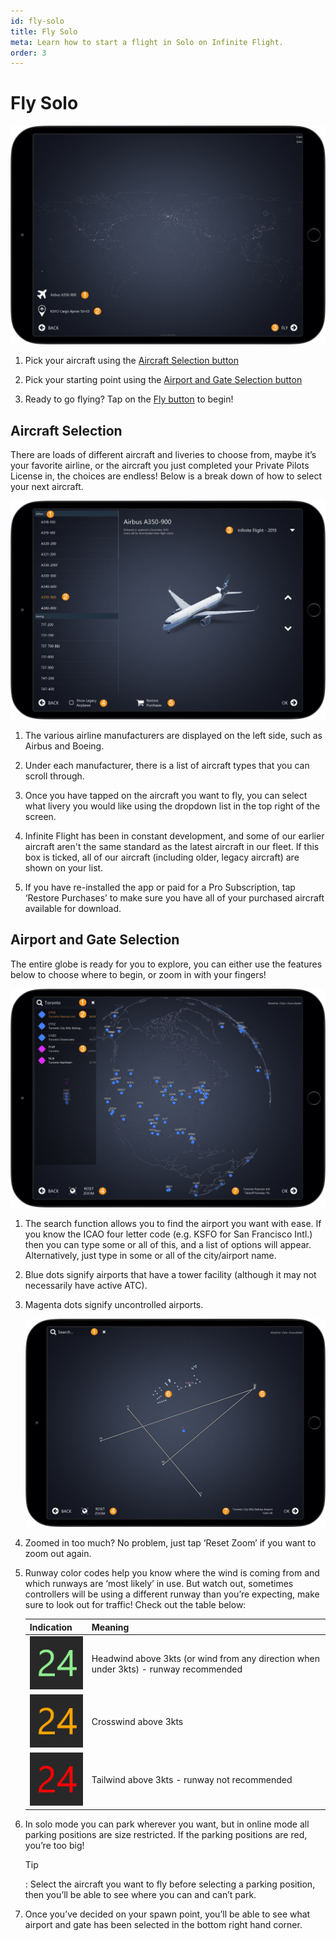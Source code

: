 ```yaml
---
id: fly-solo
title: Fly Solo
meta: Learn how to start a flight in Solo on Infinite Flight.
order: 3
---
```


# Fly Solo

![Solo Page](_images/manual/frames/fly-solo.jpg)



1. Pick your aircraft using the [Aircraft Selection button](#aircraft-selection)

   

2. Pick your starting point using the [Airport and Gate Selection button](#airport-and-gate-selection)

   

3. Ready to go flying? Tap on the [Fly button](/guide/getting-started/pilot-user-interface/fly#fly-screen) to begin!

 

## Aircraft Selection

There are loads of different aircraft and liveries to choose from, maybe it’s your favorite airline, or the aircraft you just completed your Private Pilots License in, the choices are endless! Below is a break down of how to select your next aircraft.

![Aircraft Page](_images/manual/frames/aircraft-page.jpg)



1. The various airline manufacturers are displayed on the left side, such as Airbus and Boeing.

   

2. Under each manufacturer, there is a list of aircraft types that you can scroll through.

   

3. Once you have tapped on the aircraft you want to fly, you can select what livery you would like using the dropdown list in the top right of the screen.

   

4. Infinite Flight has been in constant development, and some of our earlier aircraft aren't the same standard as the latest aircraft in our fleet. If this box is ticked, all of our aircraft (including older, legacy aircraft) are shown on your list.

   

5. If you have re-installed the app or paid for a Pro Subscription, tap ‘Restore Purchases’ to make sure you have all of your purchased aircraft available for download.

 

## Airport and Gate Selection

The entire globe is ready for you to explore, you can either use the features below to choose where to begin, or zoom in with your fingers!

![Map Zoomed Out](_images/manual/frames/map-zoomed-out.jpg)

 

1. The search function allows you to find the airport you want with ease. If you know the ICAO four letter code (e.g. KSFO for San Francisco Intl.) then you can type some or all of this, and a list of options will appear. Alternatively, just type in some or all of the city/airport name. 

   

2. Blue dots signify airports that have a tower facility (although it may not necessarily have active ATC).

 

3. Magenta dots signify uncontrolled airports.

   ![Map Zoomed In](_images/manual/frames/map-zoomed-in.jpg)

   

4. Zoomed in too much? No problem, just tap ‘Reset Zoom’ if you want to zoom out again.

   

5. Runway color codes help you know where the wind is coming from and which runways are ‘most likely’ in use. But watch out, sometimes controllers will be using a different runway than you’re expecting, make sure to look out for traffic! Check out the table below:

    | Indication                                                 | Meaning                                                      |
    | ---------------------------------------------------------- | ------------------------------------------------------------ |
    | ![](_images/manual/tables/weather-green.png)   | Headwind above 3kts (or wind from any direction when under 3kts) - runway recommended |
    | ![](_images/manual/tables/weather-orange.png) | Crosswind above 3kts                                         |
    | ![](_images/manual/tables/weather-red.png)       | Tailwind above 3kts - runway not recommended                 |

    

6. In solo mode you can park wherever you want, but in online mode all parking positions are size restricted. If the parking positions are red, you’re too big! 

    

    Tip

    : Select the aircraft you want to fly before selecting a parking position, then you’ll be able to see where you can and can’t park.

    

7. Once you’ve decided on your spawn point, you’ll be able to see what airport and gate has been selected in the bottom right hand corner.

 


